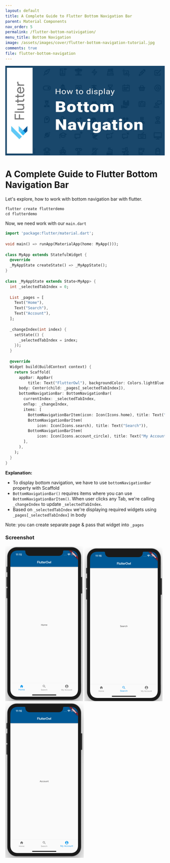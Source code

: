 ```yaml
---
layout: default
title: A Complete Guide to Flutter Bottom Navigation Bar
parent: Material Components
nav_order: 5
permalink: /flutter-bottom-nativigation/
menu_title: Bottom Navigation
image: /assets/images/cover/flutter-bottom-navigation-tutorial.jpg
comments: true
file: flutter-bottom-navigation
---
```


<img src="/assets/images/cover/flutter-bottom-navigation-tutorial.jpg">

# A Complete Guide to Flutter Bottom Navigation Bar

Let's explore, how to work with bottom navigation bar with flutter.

    flutter create flutterdemo
    cd flutterdemo

Now, we need work with our `main.dart`

```dart
import 'package:flutter/material.dart';

void main() => runApp(MaterialApp(home: MyApp()));

class MyApp extends StatefulWidget {
  @override
  _MyAppState createState() => _MyAppState();
}

class _MyAppState extends State<MyApp> {
  int _selectedTabIndex = 0;

  List _pages = [
    Text("Home"),
    Text("Search"),
    Text("Account"),
  ];

  _changeIndex(int index) {
    setState(() {
      _selectedTabIndex = index;
    });
  }

  @override
  Widget build(BuildContext context) {
    return Scaffold(
      appBar: AppBar(
          title: Text("FlutterOwl"), backgroundColor: Colors.lightBlue[900]),
      body: Center(child: _pages[_selectedTabIndex]),
      bottomNavigationBar: BottomNavigationBar(
        currentIndex: _selectedTabIndex,
        onTap: _changeIndex,
        items: [
          BottomNavigationBarItem(icon: Icon(Icons.home), title: Text("Home")),
          BottomNavigationBarItem(
              icon: Icon(Icons.search), title: Text("Search")),
          BottomNavigationBarItem(
              icon: Icon(Icons.account_circle), title: Text("My Account")),
        ],
      ),
    );
  }
}
```

**Explanation:**

- To display bottom navigation, we have to use `bottomNavigationBar` property with Scaffold
- `BottomNavigationBar()` requires items where you can use `BottomNavigationBarItem()`. When user clicks any Tab, we're calling `_changeIndex` to update `_selectedTabIndex`. 
- Based on `_selectedTabIndex` we're displaying required widgets using `_pages[_selectedTabIndex]` in body

Note: you can create separate page & pass that widget into `_pages`


### Screenshot

<img src="/assets/images/screenshots/components/flutter-bottom-navigation-example1.png"> <img src="/assets/images/screenshots/components/flutter-bottom-navigation-example2.png"> <img src="/assets/images/screenshots/components/flutter-bottom-navigation-example3.png">
